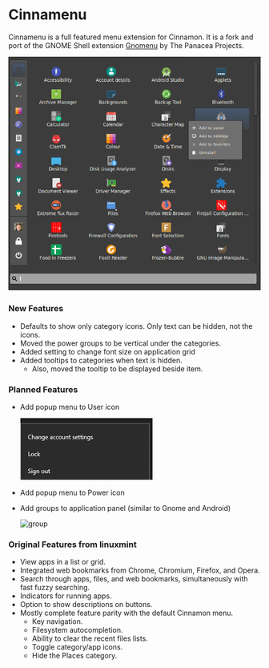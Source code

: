 Cinnamenu
========

Cinnamenu is a full featured menu extension for Cinnamon. It is a fork and port of the GNOME Shell extension [Gnomenu](https://github.com/The-Panacea-Projects/gnomenu) by The Panacea Projects.

![screenshot](https://github.com/huntantr/cinnamon-spices-applets/blob/master/Cinnamenu%40json/screenshot.png)

### New Features
 * Defaults to show only category icons. Only text can be hidden, not the icons.
 * Moved the power groups to be vertical under the categories.
 * Added setting to change font size on application grid
 * Added tooltips to categories when text is hidden.
   * Also, moved the tooltip to be displayed beside item.

### Planned Features
 * Add popup menu to User icon

   ![usermenu](https://github.com/huntantr/cinnamon-spices-applets/blob/master/Cinnamenu%40json/usermenu.png)
 * Add popup menu to Power icon
 * Add groups to application panel (similar to Gnome and Android)

   ![group](https://github.com/huntantr/cinnamon-spices-applets/blob/master/Cinnamenu%40json/group.png)

### Original Features from linuxmint

 * View apps in a list or grid.
 * Integrated web bookmarks from Chrome, Chromium, Firefox, and Opera.
 * Search through apps, files, and web bookmarks, simultaneously with fast fuzzy searching.
 * Indicators for running apps.
 * Option to show descriptions on buttons.
 * Mostly complete feature parity with the default Cinnamon menu.
   * Key navigation.
   * Filesystem autocompletion.
   * Ability to clear the recent files lists.
   * Toggle category/app icons.
   * Hide the Places category.
